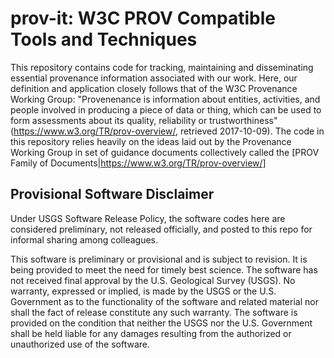 # prov-it: W3C PROV Compatible Tools and Techniques

This repository contains code for tracking, maintaining and disseminating essential provenance information associated with our work. Here, our definition and application closely follows that of the W3C Provenance Working Group: "Provenenance is information about entities, activities, and people involved in producing a piece of data or thing, which can be used to form assessments about its quality, reliability or trustworthiness" (https://www.w3.org/TR/prov-overview/, retrieved 2017-10-09). The code in this repository relies heavily on the ideas laid out by the Provenance Working Group in set of guidance documents collectively called the [PROV Family of Documents|https://www.w3.org/TR/prov-overview/]

## Provisional Software Disclaimer
Under USGS Software Release Policy, the software codes here are considered preliminary, not released officially, and posted to this repo for informal sharing among colleagues.

This software is preliminary or provisional and is subject to revision. It is being provided to meet the need for timely best science. The software has not received final approval by the U.S. Geological Survey (USGS). No warranty, expressed or implied, is made by the USGS or the U.S. Government as to the functionality of the software and related material nor shall the fact of release constitute any such warranty. The software is provided on the condition that neither the USGS nor the U.S. Government shall be held liable for any damages resulting from the authorized or unauthorized use of the software.
